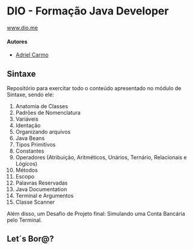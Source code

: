 # DIO - Formação Java Developer
www.dio.me

#### Autores
- [Adriel Carmo](https://github.com/adrielCarmo)

## Sintaxe

Repositório para exercitar todo o conteúdo apresentado no módulo de Sintaxe, sendo ele:

1. Anatomia de Classes
2. Padrões de Nomenclatura
3. Variáveis
4. Identação
5. Organizando arquivos
6. Java Beans
7. Tipos Primitivos
8. Constantes
9. Operadores (Atribuição, Aritméticos, Unários, Ternário, Relacionais e Lógicos)
10. Métodos
11. Escopo
12. Palavras Reservadas
13. Java Documentation
14. Terminal e Argumentos
15. Classe Scanner

Além disso, um Desafio de Projeto final: Simulando uma Conta Bancária pelo Terminal.
## Let´s Bor@?

